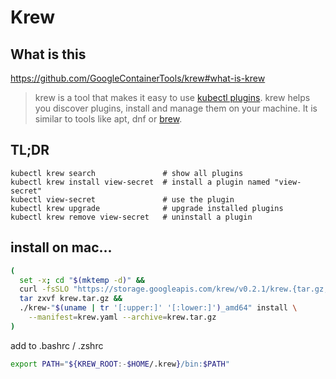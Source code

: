# Krew

## What is this

<https://github.com/GoogleContainerTools/krew#what-is-krew>

> krew is a tool that makes it easy to use [kubectl
> plugins](https://kubernetes.io/docs/tasks/extend-kubectl/kubectl-plugins/). krew
> helps you discover plugins, install and manage them on your machine. It is
> similar to tools like apt, dnf or [brew](http://brew.sh).

## TL;DR

```shell
kubectl krew search               # show all plugins
kubectl krew install view-secret  # install a plugin named "view-secret"
kubectl view-secret               # use the plugin
kubectl krew upgrade              # upgrade installed plugins
kubectl krew remove view-secret   # uninstall a plugin
```

## install on mac...

```bash
(
  set -x; cd "$(mktemp -d)" &&
  curl -fsSLO "https://storage.googleapis.com/krew/v0.2.1/krew.{tar.gz,yaml}" &&
  tar zxvf krew.tar.gz &&
  ./krew-"$(uname | tr '[:upper:]' '[:lower:]')_amd64" install \
    --manifest=krew.yaml --archive=krew.tar.gz
)
```

add to .bashrc / .zshrc

```bash
export PATH="${KREW_ROOT:-$HOME/.krew}/bin:$PATH"
```
